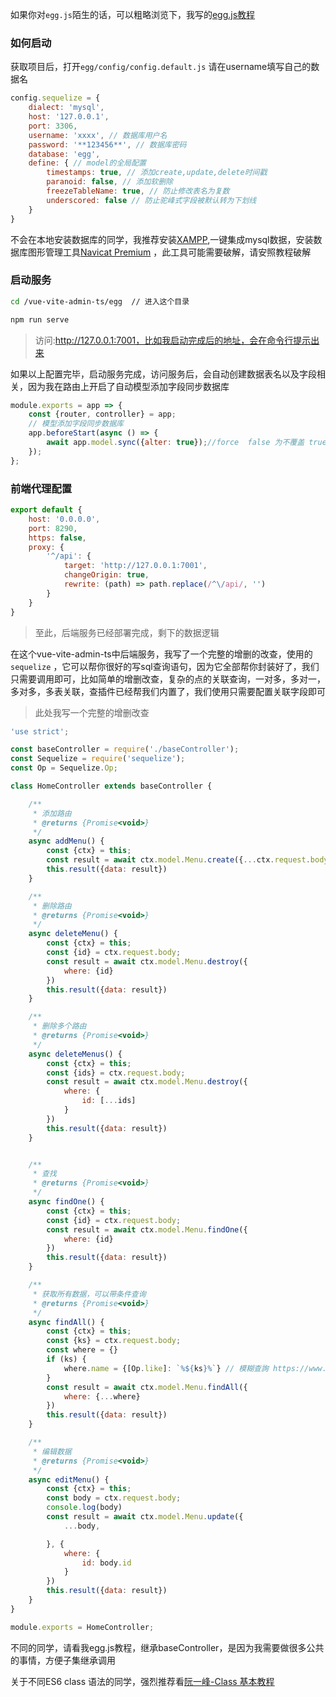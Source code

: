 如果你对`egg.js`陌生的话，可以粗略浏览下，我写的[egg.js教程](/egg/)

### 如何启动

获取项目后，打开`egg/config/config.default.js`
请在username填写自己的数据名

```js
config.sequelize = {
    dialect: 'mysql',
    host: '127.0.0.1',
    port: 3306,
    username: 'xxxx', // 数据库用户名
    password: '**123456**', // 数据库密码
    database: 'egg',
    define: { // model的全局配置
        timestamps: true, // 添加create,update,delete时间戳
        paranoid: false, // 添加软删除
        freezeTableName: true, // 防止修改表名为复数
        underscored: false // 防止驼峰式字段被默认转为下划线
    }
}
```

不会在本地安装数据库的同学，我推荐安装[XAMPP](https://www.apachefriends.org/zh_tw/index.html),一键集成mysql数据，安装数据库图形管理工具[Navicat
Premium](https://www.bonnenuit.top/index.php/archives/49/)
，此工具可能需要破解，请安照教程破解

### 启动服务

```bash
cd /vue-vite-admin-ts/egg  // 进入这个目录
```

```bash
npm run serve
```

> 访问:http://127.0.0.1:7001，比如我启动完成后的地址，会在命令行提示出来

如果以上配置完毕，启动服务完成，访问服务后，会自动创建数据表名以及字段相关，因为我在路由上开启了自动模型添加字段同步数据库

```js
module.exports = app => {
    const {router, controller} = app;
    // 模型添加字段同步数据库
    app.beforeStart(async () => {
        await app.model.sync({alter: true});//force  false 为不覆盖 true会删除再创建; alter true可以 添加或删除字段;
    });
};
```

### 前端代理配置

```js
export default {
    host: '0.0.0.0',
    port: 8290,
    https: false,
    proxy: {
        '^/api': {
            target: 'http://127.0.0.1:7001',
            changeOrigin: true,
            rewrite: (path) => path.replace(/^\/api/, '')
        }
    }
}
```

> 至此，后端服务已经部署完成，剩下的数据逻辑

在这个vue-vite-admin-ts中后端服务，我写了一个完整的增删的改查，使用的`sequelize`
，它可以帮你很好的写sql查询语句，因为它全部帮你封装好了，我们只需要调用即可，比如简单的增删改查，复杂的点的关联查询，一对多，多对一，多对多，多表关联，查插件已经帮我们内置了，我们使用只需要配置关联字段即可


> 此处我写一个完整的增删改查

```js
'use strict';

const baseController = require('./baseController');
const Sequelize = require('sequelize');
const Op = Sequelize.Op;

class HomeController extends baseController {

    /**
     * 添加路由
     * @returns {Promise<void>}
     */
    async addMenu() {
        const {ctx} = this;
        const result = await ctx.model.Menu.create({...ctx.request.body})
        this.result({data: result})
    }

    /**
     * 删除路由
     * @returns {Promise<void>}
     */
    async deleteMenu() {
        const {ctx} = this;
        const {id} = ctx.request.body;
        const result = await ctx.model.Menu.destroy({
            where: {id}
        })
        this.result({data: result})
    }

    /**
     * 删除多个路由
     * @returns {Promise<void>}
     */
    async deleteMenus() {
        const {ctx} = this;
        const {ids} = ctx.request.body;
        const result = await ctx.model.Menu.destroy({
            where: {
                id: [...ids]
            }
        })
        this.result({data: result})
    }


    /**
     * 查找
     * @returns {Promise<void>}
     */
    async findOne() {
        const {ctx} = this;
        const {id} = ctx.request.body;
        const result = await ctx.model.Menu.findOne({
            where: {id}
        })
        this.result({data: result})
    }

    /**
     * 获取所有数据，可以带条件查询
     * @returns {Promise<void>}
     */
    async findAll() {
        const {ctx} = this;
        const {ks} = ctx.request.body;
        const where = {}
        if (ks) {
            where.name = {[Op.like]: `%${ks}%`} // 模糊查詢 https://www.sequelize.com.cn/core-concepts/model-querying-basics
        }
        const result = await ctx.model.Menu.findAll({
            where: {...where}
        })
        this.result({data: result})
    }

    /**
     * 编辑数据
     * @returns {Promise<void>}
     */
    async editMenu() {
        const {ctx} = this;
        const body = ctx.request.body;
        console.log(body)
        const result = await ctx.model.Menu.update({
            ...body,

        }, {
            where: {
                id: body.id
            }
        })
        this.result({data: result})
    }
}

module.exports = HomeController;
```

不同的同学，请看我egg.js教程，继承baseController，是因为我需要做很多公共的事情，方便子集继承调用

关于不同ES6 class 语法的同学，强烈推荐看[阮一峰-Class 基本教程](https://es6.ruanyifeng.com/#docs/class)